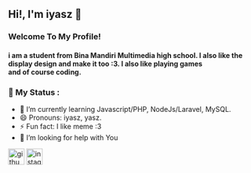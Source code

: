 ## Hi!, I'm iyasz 👋
### Welcome To My Profile!
#### i am a student from Bina Mandiri Multimedia high school. I also like the display design and make it too :3. I also like playing games <br> and of course coding.


### 💬 My Status :

- 🌱 I’m currently learning Javascript/PHP, NodeJs/Laravel, MySQL. 
- 😄 Pronouns: iyasz, yasz. 
- ⚡ Fun fact: I like meme :3
- 🤔 I’m looking for help with You 

[<img src='https://cdn.jsdelivr.net/npm/simple-icons@3.0.1/icons/github.svg' alt='github' height='33'>](https://github.com/iyasz)  [<img src='https://cdn.jsdelivr.net/npm/simple-icons@3.0.1/icons/instagram.svg' alt='instagram' height='33'>](https://www.instagram.com/yaszavellia/)   

